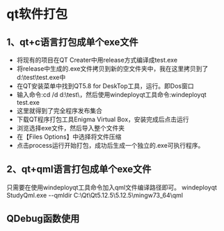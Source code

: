 # qt软件打包

## 1、qt+c语言打包成单个exe文件
- 将现有的项目在QT Creater中用release方式编译成test.exe
- 将release中生成的.exe文件拷贝到新的空文件夹中，我在这里拷贝到了d:\test\test.exe中
- 在QT安装菜单中找到QT5.8 for DeskTop工具，运行。即Dos窗口
- 输入命令:cd /d d:\test\，然后使用windeployqt工具命令:windeployqt test.exe
- 这里就得到了完全程序发布集合
- 下载QT程序打包工具Enigma Virtual Box，安装完成后点击运行
- 浏览选择exe文件，然后导入整个文件夹
- 在【Files Options】中选择将文件压缩
- 点击process运行开始打包，成功后生成一个独立的.exe可执行程序。

## 2、qt+qml语言打包成单个exe文件
只需要在使用windeployqt工具命令加入qml文件编译路径即可。
windeployqt StudyQml.exe --qmldir C:\Qt\Qt5.12.5\5.12.5\mingw73_64\qml




## QDebug函数使用









